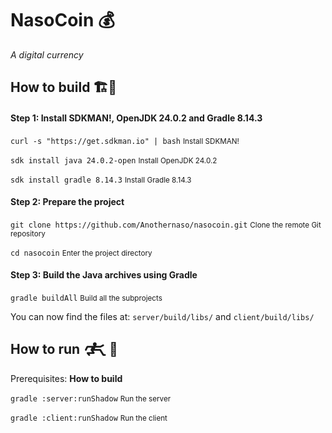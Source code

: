 # NasoCoin 💰 #

*A digital currency*

## How to build 🏗️🤔 ##
#### Step 1: Install SDKMAN!, OpenJDK 24.0.2 and Gradle 8.14.3 ####
``` curl -s "https://get.sdkman.io" | bash ```
<small>Install SDKMAN!</small>
 
``` sdk install java 24.0.2-open ```
<small>Install OpenJDK 24.0.2</small>

``` sdk install gradle 8.14.3 ```
<small>Install Gradle 8.14.3</small>

#### Step 2: Prepare the project ####
``` git clone https://github.com/Anothernaso/nasocoin.git ```
<small>Clone the remote Git repository</small>

``` cd nasocoin ```
<small>Enter the project directory</small>

#### Step 3: Build the Java archives using Gradle ####
``` gradle buildAll ```
<small>Build all the subprojects</small>

You can now find the files at:
``` server/build/libs/ ```
and
``` client/build/libs/ ```
## How to run 🮲🮳🤔 ##
Prerequisites: **How to build**

``` gradle :server:runShadow ```
<small>Run the server</small>

``` gradle :client:runShadow ```
<small>Run the client</small>
